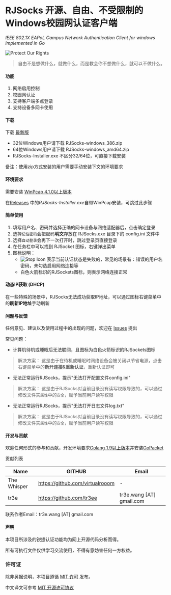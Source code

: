 RJSocks 开源、自由、不受限制的Windows校园网认证客户端
==================================================
*IEEE 802.1X EAPoL Campus Network Authentication Client for windows implemented in Go*

![Protect Our Rights](https://raw.githubusercontent.com/tr3ee/go-rjsocks/master/gui/resources/banner-1.jpg)

> 自由不是想做什么，就做什么，而是教会你不想做什么，就可以不做什么。

#### 功能

1. 网络启用控制
2. 校园网认证
3. 支持客户端多点登录
4. 支持设备多网卡使用

#### 下载

下载 [最新版](https://github.com/tr3ee/go-rjsocks/releases)

- 32位Windows用户请下载 RJSocks-windows_386.zip
- 64位Windows用户请下载 RJSocks-windows_amd64.zip
- RJSocks-Installer.exe 不区分32/64位，可直接下载安装

备注：使用zip方式安装的用户需要手动安装下文的环境要求

#### 环境要求

需要安装 [WinPcap 4.1.0以上版本](https://www.winpcap.org/install/default.htm)

在[Releases](https://github.com/tr3ee/go-rjsocks/releases) 中的*RJSocks-Installer.exe*自带WinPcap安装，可跳过此步骤

#### 简单使用

1. 填写用户名、密码并选择正确的网卡设备与网络适配器后，点击确定登录
2. 选择`记住密码`会把密码**明文**存放在 RJSocks.exe 目录下的 config.ini 文件中
3. 选择`自动登录`会再下一次打开时，跳过登录页直接登录
4. 在任务栏中可以找到 RJSocket 图标，右键弹出菜单
5. 图标说明：
    - ![Stop Icon](https://raw.githubusercontent.com/tr3ee/go-rjsocks/master/gui/resources/stop.ico) 表示当前认证状态是失败的，常见的场景有：错误的用户名密码，未勾选启用网络连接等
    - 白色火箭标识的RJSockets图标，则表示网络连接正常

#### 动态IP获取 (DHCP)

在一些特殊的场景中，RJSocks无法成功获取IP地址，可以通过图标右键菜单中的**刷新IP地址**手动刷新

#### 问题与反馈

任何意见、建议以及使用过程中的出现的问题，欢迎在 [Issues](https://github.com/tr3ee/go-rjsocks/issues) 提出

常见问题：

- 计算机待机或睡眠后无法联网，且图标为白色火箭标识的RJSockets图标
> 解决方案：
> 这是由于在待机或睡眠时网络设备会被关闭以节省电源，点击右键菜单中的**断开连接&重新认证**，重新认证即可

- 无法正常运行RJSocks，提示"无法打开配置文件config.ini"
> 解决方案：
> 这是由于RJSocks对当前目录没有读写权限导致的，可以通过修改文件夹`属性`中的`安全`，赋予当前用户读写权限

- 无法正常运行RJSocks，提示"无法打开日志文件log.txt"
> 解决方案：
> 这是由于RJSocks对当前目录没有读写权限导致的，可以通过修改文件夹`属性`中的`安全`，赋予当前用户读写权限

#### 开发与贡献

欢迎任何形式的参与和贡献，开发环境要求[Golang 1.9以上版本](https://golang.org/project/)并安装[GoPacket](https://github.com/google/gopacket)

贡献列表

| Name | GITHUB | Email |
|-| ------ | ---- |
| The Whisper | https://github.com/virtualrooom | - |
| tr3e | https://github.com/tr3ee | tr3e.wang \[AT\] gmail.com |

联系作者Email：tr3e.wang \[AT\] gmail.com

#### 声明

本项目所涉及的锐捷认证功能均为网上开源代码分析而得。

所有可执行文件仅供学习交流使用，不得有意妨害任何一方权益。

### 许可证

除非另据说明，本项目遵循 [MIT 许可](https://github.com/tr3ee/go-rjsocks/edit/master/LICENSE) 发布。

中文译文可参考 [MIT 开源许可协议](http://codeigniter.org.cn/user_guide/license.html)